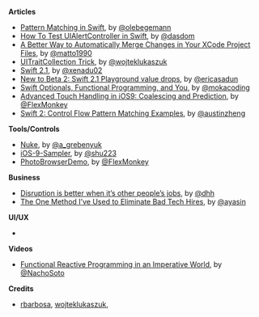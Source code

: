 **Articles**

* [Pattern Matching in Swift](http://oleb.net/blog/2015/09/swift-pattern-matching/), by [@olebegemann](https://twitter.com/olebegemann)
* [How To Test UIAlertController in Swift](http://swiftandpainless.com/how-to-test-uialertcontroller-in-swift/), by [@dasdom](https://twitter.com/dasdom)
* [A Better Way to Automatically Merge Changes in Your XCode Project Files](https://medium.com/@matto1990/a-better-way-to-automatically-merge-changes-in-your-xcode-project-files-3d83b3583fe4), by [@matto1990](https://twitter.com/matto1990)
* [UITraitCollection Trick](http://nshint.io/blog/2015/09/23/uitraitcollection-trick/), by [@wojteklukaszuk](https://twitter.com/wojteklukaszuk)
* [Swift 2.1](http://www.russbishop.net/swift-2-1), by [@xenadu02](https://twitter.com/xenadu02)
* [New to Beta 2: Swift 2.1 Playground value drops](http://ericasadun.com/2015/09/23/new-to-beta-2-swift-2-1-playground-value-drops-swiftlang/), by [@ericasadun](https://twitter.com/ericasadun)
* [Swift Optionals, Functional Programming, and You](http://www.mokacoding.com/blog/demistifying-swift-functor/), by [@mokacoding](https://twitter.com/mokacoding)
* [Advanced Touch Handling in iOS9: Coalescing and Prediction](http://flexmonkey.blogspot.co.uk/2015/09/advanced-touch-handling-in-ios9.html), by [@FlexMonkey](https://twitter.com/FlexMonkey)
* [Swift 2: Control Flow Pattern Matching Examples](http://austinzheng.com/2015/09/23/pmatch-control-flow/), by [@austinzheng](https://twitter.com/austinzheng)

**Tools/Controls**

* [Nuke](https://github.com/kean/Nuke), by [@a_grebenyuk](https://twitter.com/a_grebenyuk)
* [iOS-9-Sampler](https://github.com/shu223/iOS-9-Sampler), by [@shu223](https://twitter.com/shu223)
* [PhotoBrowserDemo](https://github.com/FlexMonkey/PhotoBrowserDemo), by [@FlexMonkey](https://twitter.com/FlexMonkey)

**Business**

* [Disruption is better when it’s other people’s jobs](https://medium.com/@dhh/disruption-is-better-when-it-s-other-people-s-jobs-ad84098c3c6), by [@dhh](https://twitter.com/dhh)
* [The One Method I’ve Used to Eliminate Bad Tech Hires](https://medium.com/swlh/the-one-method-to-eliminate-bad-tech-hires-630d539b2e1d), by [@ayasin](https://twitter.com/ayasin)


**UI/UX**

* 


**Videos**

* [Functional Reactive Programming in an Imperative World](https://realm.io/news/nacho-soto-functional-reactive-programming/), by [@NachoSoto](https://twitter.com/NachoSoto)


**Credits**

*  [rbarbosa](https://github.com/rbarbosa), [wojteklukaszuk](https://github.com/wojteklukaszuk), 
